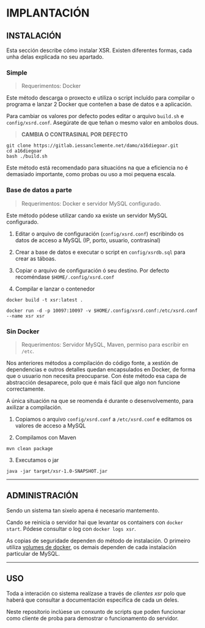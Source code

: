# IMPLANTACIÓN


## INSTALACIÓN

Esta sección describe cómo instalar XSR. Existen diferentes formas, cada unha delas explicada no seu apartado.

### Simple

> Requerimentos: Docker

Este método descarga o proxecto e utiliza o script incluído para compilar o programa e lanzar 2 Docker que conteñen a base de datos e a aplicación.

Para cambiar os valores por defecto podes editar o arquivo `build.sh` e `config/xsrd.conf`. Asegúrate de que teñan o mesmo valor en ambolos dous.

> **CAMBIA O CONTRASINAL POR DEFECTO**

```
git clone https://gitlab.iessanclemente.net/damo/a16diegoar.git
cd a16diegoar
bash ./build.sh
```

Este método está recomendado para situacións na que a eficiencia no é demasiado importante, como probas ou uso a moi pequena escala.

### Base de datos a parte

> Requerimentos: Docker e servidor MySQL configurado.

Este método pódese utilizar cando xa existe un servidor MySQL configurado.

1. Editar o arquivo de configuración (`config/xsrd.conf`) escribindo os datos de acceso a MySQL (IP, porto, usuario, contrasinal)

2. Crear a base de datos e executar o script en `config/xsrdb.sql` para crear as táboas.

3. Copiar o arquivo de configuración ó seu destino. Por defecto recoméndase `$HOME/.config/xsrd.conf`

4. Compilar e lanzar o contenedor
```
docker build -t xsr:latest .

docker run -d -p 10097:10097 -v $HOME/.config/xsrd.conf:/etc/xsrd.conf --name xsr xsr
```

### Sin Docker

> Requerimentos: Servidor MySQL, Maven, permiso para escribir en `/etc`.

Nos anteriores métodos a compilación do código fonte, a xestión de dependencias e outros detalles quedan encapsulados en Docker, de forma que o usuario non necesita preocuparse. Con éste método esa capa de abstracción desaparece, polo que é mais fácil que algo non funcione correctamente.

A única situación na que se reomenda é durante o desenvolvemento, para axilizar a compilación.

1. Copiamos o arquivo `config/xsrd.conf` a `/etc/xsrd.conf` e editamos os valores de acceso a MySQL

2. Compilamos con Maven
```
mvn clean package
```

3. Executamos o jar
```
java -jar target/xsr-1.0-SNAPSHOT.jar
```
--------------

## ADMINISTRACIÓN

Sendo un sistema tan sixelo apena é necesario mantemento.

Cando se reinicia o servidor hai que levantar os containers con `docker start`. 
Pódese consultar o log con `docker logs xsr`.

As copias de seguridade dependen do método de instalación. O primeiro utiliza [volumes de docker](https://docs.docker.com/storage/volumes/), os demais dependen de cada instalación particular de MySQL.

-------------------------

## USO

Toda a interación co sistema realízase a través de *clientes xsr* polo que haberá que consultar a documentación específica de cada un deles.

Neste repositorio inclúese un conxunto de scripts que poden funcionar como cliente de proba para demostrar o funcionamento do servidor.
